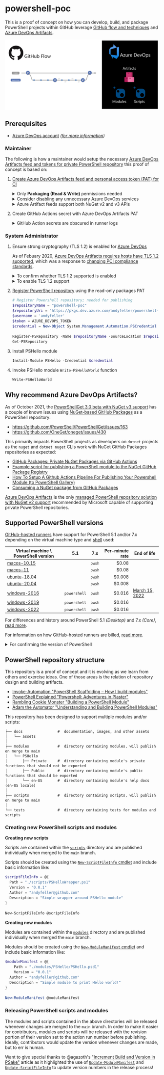 # powershell-poc

This is a proof of concept on how you can develop, build, and package PowerShell projects within GitHub leverage [GitHub flow and techniques][github-services-workflow-guide] and [Azure DevOps Artifacts][azure-devops-artifacts].

![Diagram showing GitHub Flow and Azure DevOps Artifacts side-by-side, highlighting some of the key concepts in this proof of concept](docs/assets/overview.png)

## Prerequisites

- [Azure DevOps account][azure-devops]  _([for more information](#why-recommend-azure-devops-artifacts))_

### Maintainer

The following is how a maintainer would setup the necessary [Azure DevOps Artifacts feed and tokens for private PowerShell repository][azure-devops-artifacts-powershell] this proof of concept is based on:

1. [Create Azure DevOps Artifacts feed and personal access token (PAT) for CI][azure-devops-artifacts-powershell]

   <details>
     <summary>Only <b>Packaging (Read & Write)</b> permissions needed</summary>

     ![Screenshot of Azure DevOps personal access tokens needed by maintainer for GitHub Actions to publish to Azure Artifacts feed](docs/assets/maintainer-azure-devops-pat.png)
   </details>

   <details>
     <summary>Consider disabling any unnecessary Azure DevOps services</summary>

     ![Screenshot of Azure DevOps project containing Azure Artifacts feed, demonstrating everything but Azure Artifact disabled](docs/assets/maintainer-azure-devops-project.png)
   </details>

   <details>
     <summary>Azure Artifact feeds support both NuGet v2 and v3 APIs</summary>

     Replacing `/v3/index.json` with `/v2/` should allow this feed to be used by PowerShellGet.

     ![Screenshot of NuGet-based Azure Artifacts feed, demonstrating NuGet configuration and commands to work with feed](docs/assets/maintainer-azure-devops-feed.png)
   </details>

1. Create GitHub Actions secret with Azure DevOps Artifacts PAT

   <details>
     <summary>GitHub Action secrets are obscured in runner logs</summary>

     ![Screenshot of GitHub repository settings for actions secrets available to actions runners including secret of Azure Artifacts PAT to publish artifacts](docs/assets/maintainer-actions-secret.png)
   </details>

### System Administrator

1. Ensure strong cryptography (TLS 1.2) is enabled for [Azure DevOps][azure-devops-tls]

   As of Febuary 2020, [Azure DevOps Artifacts requires hosts have TLS 1.2 supported][azure-devops-tls], which was a response to [changing PCI compliance standards][pci-tls-12].

   <details>
     <summary>To confirm whether TLS 1.2 supported is enabled</summary>

     ```powershell
     [Net.ServicePointManager]::SecurityProtocol
     Tls, Tls11, Tls12
     ```
   </details>

   <details>
     <summary>To enable TLS 1.2 support</summary>

     ```powershell
     Set-ItemProperty -Path 'HKLM:\SOFTWARE\Microsoft\.NETFramework\v4.0.30319' -Name SchUseStrongCrypto -Value 1 -PropertyType 'Dword' -Force | Out-Null
     Set-ItemProperty -Path 'HKLM:\SOFTWARE\Microsoft\.NETFramework\v4.0.30319' -Name SystemDefaultTlsVersions -Value 1 -PropertyType 'Dword' -Force | Out-Null

     If ([System.Environment]::Is64BitOperatingSystem) {
       Set-ItemProperty -Path 'HKLM:\SOFTWARE\WOW6432Node\Microsoft\.NETFramework\v4.0.30319' -Name SchUseStrongCrypto -Value 1 -PropertyType 'Dword' -Force | Out-Null
       Set-ItemProperty -Path 'HKLM:\SOFTWARE\WOW6432Node\Microsoft\.NETFramework\v4.0.30319' -Name SystemDefaultTlsVersions -Value 1 -PropertyType 'Dword' -Force | Out-Null
     }
     ```

     Afterwards, close and reopen PowerShell terminal.
   </details>

1. [Register PowerShell repository][powershell-register-psrepository] using the read-only packages PAT

   ```powershell
   # Register Powershell repository; needed for publishing
   $repositoryName = "powershell-poc"
   $repositoryUri = "https://pkgs.dev.azure.com/andyfeller/powershell-poc/_packaging/powershell-poc/nuget/v2"
   $username = 'andyfeller'
   $token = AZURE_DEVOPS_TOKEN
   $credential = New-Object System.Management.Automation.PSCredential -ArgumentList $username, (ConvertTo-SecureString -AsPlainText $token -Force)

   Register-PSRepository -Name $repositoryName -SourceLocation $repositoryUri -PublishLocation $repositoryUri -ScriptSourceLocation $repositoryUri -ScriptPublishLocation $repositoryUri -Credential $credential -InstallationPolicy Trusted
   Get-PSRepository
   ```

1. Install PSHello module

   ```powershell
   Install-Module PSHello -Credential $credential
   ```

1. Invoke PSHello module `Write-PSHelloWorld` function

   ```powershell
   Write-PSHelloWorld
   ```

## Why recommend Azure DevOps Artifacts?

As of October 2021, the [PowerShellGet 3.0 beta with NuGet v3 support][powershellget-nuget-support] has a couple of known issues using [NuGet-based GitHub Packages][packages-nuget] as a PowerShell repository:

- https://github.com/PowerShell/PowerShellGet/issues/163
- https://github.com/OneGet/oneget/issues/430

This primarily impacts PowerShell projects as developers on `dotnet` projects as the `nuget` and `dotnet nuget` CLIs work with NuGet GitHub Packages repositories as expected:

- [GitHub Packages: Private NuGet Packages via GitHub Actions][example-dotnet]
- [Example script for publishing a PowerShell module to the NuGet GitHub Package Registry][example-powershellget-01]
- [How To Setup A Github Actions Pipeline For Publishing Your Powershell Module (to PowerShell Gallery)][example-powershellget-02]
- [Consuming a NuGet package from GitHub Packages][example-nuget-samsmithnz]

[Azure DevOps Artifacts][azure-devops-artifacts] is the only [managed PowerShell repository solution with NuGet v2 support][powershell-private-repo-hosting] recommended by Microsoft capable of supporting private PowerShell repositories.

## Supported PowerShell versions

[GitHub-hosted runners][actions-supported-runners] have support for PowerShell 5.1 and/or 7.x depending on the virtual machine type and [shell][actions-shells] used:

| Virtual machine \ PowerShell version                     | 5.1          | 7.x    | Per-minute rate | End of life                                |
| -------------------------------------------------------- | ------------ | ------ | --------------: | ------------------------------------------ |
| [macos-10.15][actions-virtual-environment-macos-1015]    |              | `pwsh` |          $0.08  |                                            |
| [macos-11][actions-virtual-environment-macos-11]         |              | `pwsh` |          $0.08  |                                            |
| [ubuntu-18.04][actions-virtual-environment-ubuntu-1804]  |              | `pwsh` |          $0.008 |                                            |
| [ubuntu-20.04][actions-virtual-environment-ubuntu-2004]  |              | `pwsh` |          $0.008 |                                            |
| [windows-2016][actions-virtual-environment-windows-2016] | `powershell` | `pwsh` |          $0.016 | [March 15, 2022][actions-windows-2016-eol] |
| [windows-2019][actions-virtual-environment-windows-2019] | `powershell` | `pwsh` |          $0.016 |                                            |
| [windows-2022][actions-virtual-environment-windows-2022] | `powershell` | `pwsh` |          $0.016 |                                            |

For differences and history around PowerShell 5.1 _(Desktop)_ and 7.x _(Core)_, [read more][powershell-version-differences].

For information on how GitHub-hosted runners are billed, [read more][actions-billing].

<details>
  <summary>For confirming the version of PowerShell</summary>

  The following action workflow will show both PowerShell 5.1 and 7.x are installed on `windows-*` runners:

  ```
  on:
    workflow_dispatch:
  jobs:
    check-powershell-versions:
      strategy:
        matrix:
          runner:
            - windows-2016
            - windows-2019
            - windows-2022
      runs-on: ${{ matrix.runner }}
      steps:
        - run: |
            Get-Host
          shell: powershell

        - run: |
            Get-Host
          shell: pwsh
  ```

  resulting in:

  ```
  Name             : ConsoleHost
  Version          : 5.1.20348.230
  InstanceId       : b6a8f124-9444-4c21-9af8-5299d854b274
  UI               : System.Management.Automation.Internal.Host.InternalHostUserInterface
  CurrentCulture   : en-US
  CurrentUICulture : en-US
  PrivateData      : Microsoft.PowerShell.ConsoleHost+ConsoleColorProxy
  DebuggerEnabled  : True
  IsRunspacePushed : False
  Runspace         : System.Management.Automation.Runspaces.LocalRunspace
  ```

  and

  ```
  Name             : ConsoleHost
  Version          : 7.1.5
  InstanceId       : 58ae196a-c589-4e2f-aa78-c1b76f69cf1e
  UI               : System.Management.Automation.Internal.Host.InternalHostUserInterface
  CurrentCulture   : en-US
  CurrentUICulture : en-US
  PrivateData      : Microsoft.PowerShell.ConsoleHost+ConsoleColorProxy
  DebuggerEnabled  : True
  IsRunspacePushed : False
  Runspace         : System.Management.Automation.Runspaces.LocalRunspace
  ```
</details>

## PowerShell repository structure

This repository is a proof of concept and it is evolving as we learn from others and exercise ideas.  One of those areas is the relation of repository design and building artifacts.

- [Invoke-Automation "PowerShell Scaffolding – How I build modules"][building-modules-invokeautomation]
- [PowerShell Explained "Powershell: Adventures in Plaster"][building-modules-powershellexplained]
- [Rambling Cookie Monster "Building a PowerShell Module"][building-modules-ramblingcookiemonster]
- [Adam the Automator "Understanding and Building PowerShell Modules"][building-modules-adamtheautomator]

This repository has been designed to support multiple modules and/or scripts:

```
├── docs                #  documentation, images, and other assets
│   └── assets
│
├── modules             #  directory containing modules, will publish on merge to main
│   └── PSHello
│       ├── Private     #  directory containing module's private functions that should not be exported
│       ├── Public      #  directory containing module's public functions that should be exported
│       └── en-US       #  directory containing module's help docs (en-US locale)
│
├── scripts             #  directory containing scripts, will publish on merge to main
│
└── tests               #  directory containing tests for modules and scripts
```

### Creating new PowerShell scripts and modules

**Creating new scripts**

Scripts are contained within the [`scripts`](scripts/) directory and are published individually when merged to the `main` branch.

Scripts should be created using the [`New-ScriptFileInfo` cmdlet][powershell-new-scriptfileinfo] and include basic information like:

```powershell
$scriptFileInfo = @{
  Path = "./scripts/PSHelloWrapper.ps1"
  Version = "0.0.1"
  Author = "andyfeller@github.com"
  Description = "Simple wrapper around PSHello module"
}

New-ScriptFileInfo @scriptFileInfo
```

**Creating new modules**

Modules are contained within the [`modules`](modules/) directory and are published individually when merged the `main` branch.

Modules should be created using the [`New-ModuleManifest` cmdlet][powershell-new-modulemanifest] and include basic information like:

```powershell
$moduleManifest = @{
	Path = "./modules/PSHello/PSHello.psd1"
	Version = "0.0.1"
  Author = "andyfeller@github.com"
  Description = "Simple module to print Hello world!"
}

New-ModuleManifest @moduleManifest
```

### Releasing PowerShell scripts and modules

The modules and scripts contained in the above directories will be released whenever changes are merged to the `main`
branch.  In order to make it easier for contributors, modules and scripts will be released with the revision portion of
their version set to the action run number before publishing.  Ideally, contributors would update the version whenever
changes are made, but to err is human.

Want to give special thanks to @agazoth's ["Increment Build and Version in PSake"][building-modules-agazoth] article as it highlighted the use of [`Update-ModuleManifest`][powershell-update-modulemanifest] and [`Update-ScriptFileInfo`][powershell-update-scriptfileinfo] to update version numbers in the release process!

[actions-billing]: https://docs.github.com/en/billing/managing-billing-for-github-actions/about-billing-for-github-actions
[actions-customize-runners]: https://docs.github.com/en/actions/using-github-hosted-runners/customizing-github-hosted-runners
[actions-shells]: https://docs.github.com/en/actions/learn-github-actions/workflow-syntax-for-github-actions#using-a-specific-shell
[actions-supported-runners]: https://docs.github.com/en/actions/using-github-hosted-runners/about-github-hosted-runners#supported-runners-and-hardware-resources
[actions-virtual-environment-macos-1015]: https://github.com/actions/virtual-environments/blob/main/images/macos/macos-10.15-Readme.md
[actions-virtual-environment-macos-11]: https://github.com/actions/virtual-environments/blob/main/images/macos/macos-11-Readme.md
[actions-virtual-environment-ubuntu-1804]: https://github.com/actions/virtual-environments/blob/main/images/linux/Ubuntu1804-README.md
[actions-virtual-environment-ubuntu-2004]: https://github.com/actions/virtual-environments/blob/main/images/linux/Ubuntu2004-README.md
[actions-virtual-environment-windows-2016]: https://github.com/actions/virtual-environments/blob/main/images/win/Windows2016-Readme.md
[actions-virtual-environment-windows-2019]: https://github.com/actions/virtual-environments/blob/main/images/win/Windows2019-Readme.md
[actions-virtual-environment-windows-2022]: https://github.com/actions/virtual-environments/blob/main/images/win/Windows2022-Readme.md
[actions-windows-2016-eol]: https://github.blog/changelog/2021-10-19-github-actions-the-windows-2016-runner-image-will-be-removed-from-github-hosted-runners-on-march-15-2022/
[azure-devops-artifacts-powershell]: https://docs.microsoft.com/en-us/azure/devops/artifacts/tutorials/private-powershell-library?view=azure-devops
[azure-devops-artifacts]: https://azure.microsoft.com/en-us/services/devops/artifacts/
[azure-devops-tls]: https://devblogs.microsoft.com/devops/azure-devops-services-to-require-tls-1-2/
[azure-devops]: https://azure.microsoft.com/en-us/services/devops/
[building-modules-adamtheautomator]: https://adamtheautomator.com/powershell-modules/#Adding_PSRepositories
[building-modules-invokeautomation]: https://invoke-automation.blog/2019/09/24/powershell-scaffolding-how-i-build-modules/
[building-modules-powershellexplained]: https://powershellexplained.com/2017-05-12-Powershell-Plaster-adventures-in/
[building-modules-ramblingcookiemonster]: http://ramblingcookiemonster.github.io/Building-A-PowerShell-Module/
[building-modules-agazoth]: https://agazoth.github.io/blogpost/2018/09/12/Increment-Build-and-Version-in-PSake.html
[chocolatey]: https://community.chocolatey.org/
[dotnet-install]: https://docs.microsoft.com/en-us/dotnet/core/tools/dotnet-install-script
[example-dotnet]: https://geoffhudik.com/tech/2020/10/04/github-packages-private-nuget-packages-via-github-actions/
[example-nuget-samsmithnz]: https://samlearnsazure.blog/2021/08/08/consuming-a-nuget-package-from-github-packages/
[example-powershellget-01]: https://gist.github.com/Badgerati/ecec3629cdc4c326ac3c8ba0fb99fe5a
[example-powershellget-02]: https://scriptingchris.tech/2021/05/16/how-to-setup-a-github-actions-pipeline-for-publishing-your-powershell-module/
[github-services-workflow-guide]: https://github.github.com/services-workflow-guide/#/
[invokeautomation]: https://github.com/jpsider/Invoke-Automation/
[packages-nuget]: https://docs.github.com/en/packages/working-with-a-github-packages-registry/working-with-the-nuget-registry
[pester]: https://github.com/pester/Pester
[plaster]: https://github.com/PowerShellOrg/Plaster
[powershell-about-comment-based-help]: https://docs.microsoft.com/en-us/powershell/module/microsoft.powershell.core/about/about_comment_based_help?view=powershell-7.1
[powershell-about-format]: https://docs.microsoft.com/en-us/powershell/module/microsoft.powershell.core/about/about_format.ps1xml?view=powershell-7.1
[powershell-about-powershell-exe]: https://docs.microsoft.com/en-us/powershell/module/microsoft.powershell.core/about/about_powershell_exe?view=powershell-5.1
[powershell-install]: https://docs.microsoft.com/en-us/powershell/scripting/install/installing-powershell?view=powershell-7.1
[powershell-private-repo-hosting]: https://docs.microsoft.com/en-us/powershell/scripting/gallery/how-to/working-with-local-psrepositories?view=powershell-7.1#use-packaging-solutions-to-host-powershellget-repositories
[powershell-register-psrepository]: https://docs.microsoft.com/en-us/powershell/module/powershellget/register-psrepository?view=powershell-5.1
[powershell-version-differences]: https://docs.microsoft.com/en-us/powershell/scripting/whats-new/differences-from-windows-powershell?view=powershell-7.1
[powershellgallery-plaster]: https://www.powershellgallery.com/packages/Plaster/
[powershellgallery-publishing-guidelines]: https://docs.microsoft.com/en-us/powershell/scripting/gallery/concepts/publishing-guidelines?view=powershell-7.1
[powershellgallery-publishing-guidelines]: https://docs.microsoft.com/en-us/powershell/scripting/gallery/concepts/publishing-guidelines?view=powershell-7.1
[powershellget-nuget-support]: https://devblogs.microsoft.com/powershell/powershellget-3-0-preview-11-release/
[pci-tls-12]: https://www.docusign.com/blog/developers/preparing-tls-11-removal
[powershell-new-scriptfileinfo]: https://docs.microsoft.com/en-us/powershell/module/powershellget/new-scriptfileinfo?view=powershell-7.1
[powershell-new-modulemanifest]: https://docs.microsoft.com/en-us/powershell/module/microsoft.powershell.core/new-modulemanifest?view=powershell-7.1
[powershell-update-modulemanifest]: https://docs.microsoft.com/en-us/powershell/module/powershellget/update-modulemanifest?view=powershell-7.1
[powershell-update-scriptfileinfo]: https://docs.microsoft.com/en-us/powershell/module/powershellget/update-scriptfileinfo?view=powershell-7.1
